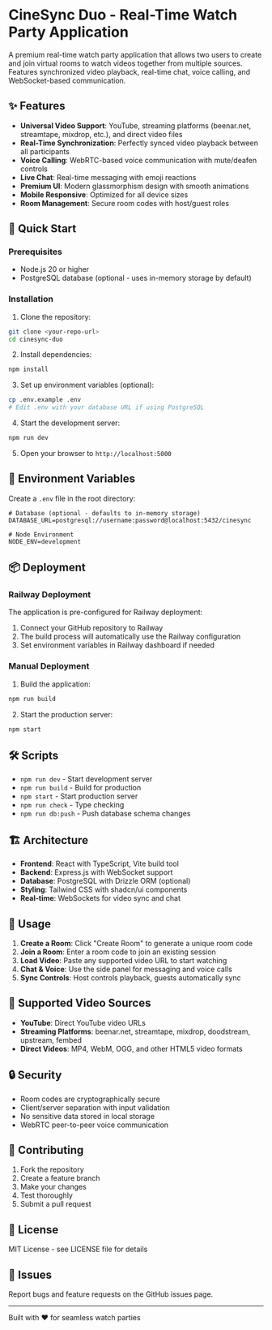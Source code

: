 # CineSync Duo - Real-Time Watch Party Application

A premium real-time watch party application that allows two users to create and join virtual rooms to watch videos together from multiple sources. Features synchronized video playback, real-time chat, voice calling, and WebSocket-based communication.

## ✨ Features

- **Universal Video Support**: YouTube, streaming platforms (beenar.net, streamtape, mixdrop, etc.), and direct video files
- **Real-Time Synchronization**: Perfectly synced video playback between all participants
- **Voice Calling**: WebRTC-based voice communication with mute/deafen controls
- **Live Chat**: Real-time messaging with emoji reactions
- **Premium UI**: Modern glassmorphism design with smooth animations
- **Mobile Responsive**: Optimized for all device sizes
- **Room Management**: Secure room codes with host/guest roles

## 🚀 Quick Start

### Prerequisites

- Node.js 20 or higher
- PostgreSQL database (optional - uses in-memory storage by default)

### Installation

1. Clone the repository:
```bash
git clone <your-repo-url>
cd cinesync-duo
```

2. Install dependencies:
```bash
npm install
```

3. Set up environment variables (optional):
```bash
cp .env.example .env
# Edit .env with your database URL if using PostgreSQL
```

4. Start the development server:
```bash
npm run dev
```

5. Open your browser to `http://localhost:5000`

## 🔧 Environment Variables

Create a `.env` file in the root directory:

```env
# Database (optional - defaults to in-memory storage)
DATABASE_URL=postgresql://username:password@localhost:5432/cinesync

# Node Environment
NODE_ENV=development
```

## 📦 Deployment

### Railway Deployment

The application is pre-configured for Railway deployment:

1. Connect your GitHub repository to Railway
2. The build process will automatically use the Railway configuration
3. Set environment variables in Railway dashboard if needed

### Manual Deployment

1. Build the application:
```bash
npm run build
```

2. Start the production server:
```bash
npm start
```

## 🛠 Scripts

- `npm run dev` - Start development server
- `npm run build` - Build for production
- `npm start` - Start production server
- `npm run check` - Type checking
- `npm run db:push` - Push database schema changes

## 🏗 Architecture

- **Frontend**: React with TypeScript, Vite build tool
- **Backend**: Express.js with WebSocket support
- **Database**: PostgreSQL with Drizzle ORM (optional)
- **Styling**: Tailwind CSS with shadcn/ui components
- **Real-time**: WebSockets for video sync and chat

## 📱 Usage

1. **Create a Room**: Click "Create Room" to generate a unique room code
2. **Join a Room**: Enter a room code to join an existing session
3. **Load Video**: Paste any supported video URL to start watching
4. **Chat & Voice**: Use the side panel for messaging and voice calls
5. **Sync Controls**: Host controls playback, guests automatically sync

## 🎥 Supported Video Sources

- **YouTube**: Direct YouTube video URLs
- **Streaming Platforms**: beenar.net, streamtape, mixdrop, doodstream, upstream, fembed
- **Direct Videos**: MP4, WebM, OGG, and other HTML5 video formats

## 🔒 Security

- Room codes are cryptographically secure
- Client/server separation with input validation
- No sensitive data stored in local storage
- WebRTC peer-to-peer voice communication

## 🤝 Contributing

1. Fork the repository
2. Create a feature branch
3. Make your changes
4. Test thoroughly
5. Submit a pull request

## 📄 License

MIT License - see LICENSE file for details

## 🐛 Issues

Report bugs and feature requests on the GitHub issues page.

---

Built with ❤️ for seamless watch parties